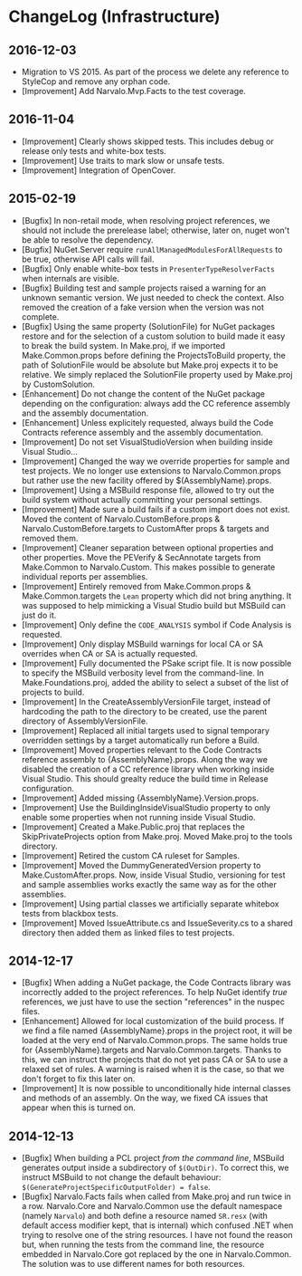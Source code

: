 ChangeLog (Infrastructure)
==========================

## 2016-12-03
- Migration to VS 2015. As part of the process we delete any reference to
  StyleCop and remove any orphan code.
- [Improvement] Add Narvalo.Mvp.Facts to the test coverage.

## 2016-11-04
- [Improvement] Clearly shows skipped tests. This includes debug or release only tests and white-box tests.
- [Improvement] Use traits to mark slow or unsafe tests.
- [Improvement] Integration of OpenCover.

## 2015-02-19
- [Bugfix] In non-retail mode, when resolving project references, we should not include
  the prerelease label; otherwise, later on, nuget won't be able to resolve the
  dependency.
- [Bugfix] NuGet.Server require `runAllManagedModulesForAllRequests` to be true, otherwise
  API calls will fail.
- [Bugfix] Only enable white-box tests in `PresenterTypeResolverFacts` when internals
  are visible.
- [Bugfix] Building test and sample projects raised a warning for
  an unknown semantic version. We just needed to check the context. Also
  removed the creation of a fake version when the version was not complete.
- [Bugfix] Using the same property (SolutionFile) for NuGet
  packages restore and for the selection of a custom solution to build
  made it easy to break the build system. In Make.proj, if we imported
  Make.Common.props before defining the ProjectsToBuild property, the path
  of SolutionFile would be absolute but Make.proj expects it to be relative.
  We simply replaced the SolutionFile property used by Make.proj by CustomSolution.
- [Enhancement] Do not change the content of the NuGet package depending on the configuration:
  always add the CC reference assembly and the assembly documentation.
- [Enhancement] Unless explicitely requested, always build the Code
  Contracts reference assembly and the assembly documentation.
- [Improvement] Do not set VisualStudioVersion when building inside Visual Studio...
- [Improvement] Changed the way we override properties for sample and test projects. We no
  longer use extensions to Narvalo.Common.props but rather use the new facility
  offered by $(AssemblyName).props.
- [Improvement] Using a MSBuild response file, allowed to try out the build system without
  actually committing your personal settings.
- [Improvement] Made sure a build fails if a custom import does not exist. Moved the content
  of Narvalo.CustomBefore.props & Narvalo.CustomBefore.targets to CustomAfter
  props & targets and removed them.
- [Improvement] Cleaner separation between optional properties and
  other properties. Move the PEVerify & SecAnnotate targets from Make.Common
  to Narvalo.Custom. This makes possible to generate individual reports per
  assemblies.
- [Improvement] Entirely removed from Make.Common.props &
  Make.Common.targets the `Lean` property which did not bring anything. It was
  supposed to help mimicking a Visual Studio build but MSBuild can just do it.
- [Improvement] Only define the `CODE_ANALYSIS` symbol if Code Analysis is requested.
- [Improvement] Only display MSBuild warnings for local CA or SA
  overrides when CA or SA is actually requested.
- [Improvement] Fully documented the PSake script file. It is now
  possible to specify the MSBuild verbosity level from the command-line.
  In Make.Foundations.proj, added the ability to select a subset of the list
  of projects to build.
- [Improvement] In the CreateAssemblyVersionFile target, instead of
  hardcoding the path to the directory to be created, use the parent directory
  of AssemblyVersionFile.
- [Improvement] Replaced all initial targets used to signal temporary overridden settings
  by a target automatically run before a Build.
- [Improvement] Moved properties relevant to the Code
  Contracts reference assembly to {AssemblyName}.props. Along the way we
  disabled the creation of a CC reference library when working inside Visual
  Studio. This should grealty reduce the build time in Release configuration.
- [Improvement] Added missing {AssemblyName}.Version.props.
- [Improvement] Use the BuildingInsideVisualStudio property
  to only enable some properties when not running inside Visual Studio.
- [Improvement] Created a Make.Public.proj that replaces the SkipPrivateProjects option
  from Make.proj. Moved Make.proj to the tools directory.
- [Improvement] Retired the custom CA ruleset for Samples.
- [Improvement] Moved the DummyGeneratedVersion property to Make.CustomAfter.props. Now,
  inside Visual Studio, versioning for test and sample assemblies works exactly
  the same way as for the other assemblies.
- [Improvement] Using partial classes we artificially separate whitebox tests from blackbox tests.
- [Improvement] Moved IssueAttribute.cs and IssueSeverity.cs to a shared directory then added
  them as linked files to test projects.

## 2014-12-17
- [Bugfix] When adding a NuGet package, the Code Contracts library was incorrectly added
  to the project references. To help NuGet identify _true_ references, we just
  have to use the section "references" in the nuspec files.
- [Enhancement] Allowed for local customization of the build process. If we find a file
  named {AssemblyName}.props in the project root, it will be loaded at the very
  end of Narvalo.Common.props. The same holds true for {AssemblyName}.targets
  and Narvalo.Common.targets. Thanks to this, we can instruct the projects
  that do not yet pass CA or SA to use a relaxed set of rules. A warning is
  raised when it is the case, so that we don't forget to fix this later on.
- [Improvement] It is now possible to unconditionally hide internal classes and methods of an
  assembly. On the way, we fixed CA issues that appear when this is turned on.

## 2014-12-13
- [Bugfix] When building a PCL project _from the command line_, MSBuild generates output inside a subdirectory
  of `$(OutDir)`. To correct this, we instruct MSBuild to not change the default behaviour:
  `$(GenerateProjectSpecificOutputFolder) = false`.
- [Bugfix] Narvalo.Facts fails when called from Make.proj and run twice in a row.
  Narvalo.Core and Narvalo.Common use the default namespace (namely `Narvalo`)
  and both define a resource named `SR.resx` (with default access modifier kept,
  that is internal) which confused .NET when trying to resolve one of the string
  resources. I have not found the reason but, when running the tests
  from the command line, the resource embedded in Narvalo.Core got replaced
  by the one in Narvalo.Common. The solution was to use different names for
  both resources.
